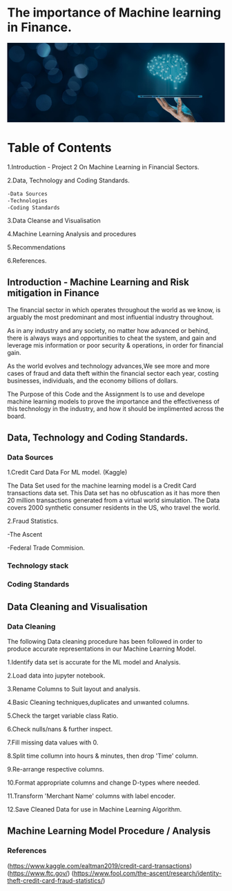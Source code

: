 
# The importance of Machine learning in Finance.

![AI in Finance](AIinfinance.jpeg)

# Table of Contents

1.Introduction - Project 2 On Machine Learning in Financial Sectors.

2.Data, Technology and Coding Standards.

    -Data Sources
    -Technologies
    -Coding Standards
    
3.Data Cleanse and Visualisation

4.Machine Learning Analysis and procedures

5.Recommendations

6.References.

## Introduction - Machine Learning and Risk mitigation in Finance
The financial sector in which operates throughout the world as we know, is arguably the most predominant and most influential industry throughout.

As in any industry and any society, no matter how advanced or behind, there is always ways and opportunities to cheat the system, and gain and leverage mis information or poor security & operations, in order for financial gain.

As the world evolves and technology advances,We see more and more cases of fraud and data theft within the financial sector each year, costing businesses, individuals, and the economy billions of dollars.

The Purpose of this Code and the Assignment Is to use and develope machine learning models to prove the importance and the effectiveness of this technology in the industry, and how it should be implimented across the board.

## Data, Technology and Coding Standards.

### Data Sources

  1.Credit Card Data For ML model. (Kaggle)
  
 The Data Set used for the machine learning model is a Credit Card transactions data set. This Data set has no obfuscation as it has more then 20 million transactions generated from a virtual world simulation.
The Data covers 2000 synthetic consumer residents in the US, who travel the world.

  2.Fraud Statistics.
  
   -The Ascent
   
   -Federal Trade Commision.
  
 

### Technology stack





### Coding Standards





## Data Cleaning and Visualisation

### Data Cleaning

The following Data cleaning procedure has been followed in order to produce accurate representations in our Machine Learning Model.

1.Identify data set is accurate for the ML model and Analysis.

2.Load data into jupyter notebook.

3.Rename Columns to Suit layout and analysis.

4.Basic Cleaning techniques,duplicates and unwanted columns.

5.Check the target variable class Ratio.

6.Check nulls/nans & further inspect.

7.Fill missing data values with 0.

8.Split time collumn into hours & minutes, then drop 'Time' column.

9.Re-arrange respective columns.

10.Format appropriate columns and change D-types where needed.

11.Transform 'Merchant Name' columns with label encoder.

12.Save Cleaned Data for use in Machine Learning Algorithm.

## Machine Learning Model Procedure / Analysis


### References
(https://www.kaggle.com/ealtman2019/credit-card-transactions)
(https://www.ftc.gov/)
(https://www.fool.com/the-ascent/research/identity-theft-credit-card-fraud-statistics/)